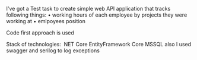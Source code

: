 I've got a Test task to create simple web API application that tracks following things:
•  working hours of each employee by projects they were working at 
•  emlpoyees position

Code first approach is used


Stack of technologies:  
NET Core
EntityFramework Core
MSSQL
also I used swagger and serilog to log exceptions
